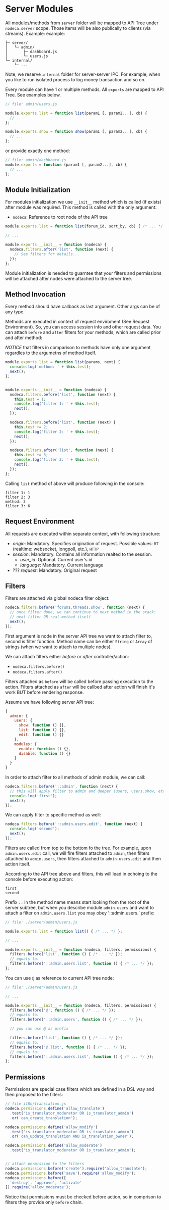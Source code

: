 # Server Modules

All modules/methods from `server` folder will be mapped to API Tree under `nodeca.server` scope.
Those items will be also publically to clients (via streams). Example:
example:

```
├─ server/
│   └─ admin/
│       ├─ dashboard.js
│       └─ users.js
└─ internal/
    └─ ...
```

Note, we reserve `internal` folder for server-server IPC. For example, when you like to run
isolated process to log money transaction and so on.

Every module can have 1 or multiple methods. All `exports` are mapped to API Tree. See examples below.

``` javascript
// file: admin/users.js

module.exports.list = function list(param1 [, param2...], cb) {
  // ...
};

module.exports.show = function show(param1 [, param2...], cb) {
  // ...
};
```

or provide exactly one method:

``` javascript
// file: admin/dashboard.js
module.exports = function (param1 [, param2...], cb) {
  // ...
};
```

## Module Initialization

For modules initialization we use `__init__` method which is called (if exists)
after module was required. This method is called with the only argument:

- `nodeca`: Reference to root node of the API tree

``` javascript
module.exports.list = function list(forum_id, sort_by, cb) { /* ... */ };

// ...

module.exports.__init__ = function (nodeca) {
  nodeca.filters.after('list', function (next) {
    // See filters for details...
  });
};
```

Module initialization is needed to guarntee that your filters and permissions
will be attached after nodes were attached to the server tree.


## Method Invocation

Every method should have callback as last argument. Other args can be of any type.

Methods are executed in context of request enviroment (See Request Environment).
So, you can access session info and other request data. You can attach `before`
and `after` filters for your methods, which are called prior and after method:

*NOTICE* that filters in comparison to methods have only one argument regardles
to the argumetns of method itself.

``` javascript
module.exports.list = function list(params, next) {
  console.log('method: ' + this.test);
  next();
};


module.exports.__init__ = function (nodeca) {
  nodeca.filters.before('list', function (next) {
    this.test = 1;
    console.log('filter 1: ' + this.test);
    next();
  });

  nodeca.filters.before('list', function (next) {
    this.test += 2;
    console.log('filter 2: ' + this.test);
    next();
  });

  nodeca.filters.after('list', function (next) {
    this.test += 3;
    console.log('filter 3: ' + this.test);
    next();
  });
};
```

Calling `list` method of above will produce following in the console:

```
filter 1: 1
filter 2: 3
method: 3
filter 3: 6
```


## Request Environment

All requests are executed within separate context, with following structure:

-   *origin*: Mandatory. Specifies origination of request.
    Possible values: `RT` (realtime: websocket, longpoll, etc.), `HTTP`
-   *session*: Mandatory. Contains all information realted to the session.
    -   *user_id*: Optional. Current user's id
    -   *language*: Mandatory. Current language
-   ??? *request*: Mandatory. Original request


## Filters

Filters are attached via global nodeca filter object:

``` javascript
nodeca.filters.before('forums.threads.show', function (next) {
  // once filter done, we can continue to next method in the stack:
  // next filter OR real method itself
  next();
});
```

First argument is node in the server API tree we want to attach filter to,
second is filter function. Method name can be either `String` or `Array` of
strings (when we want to attach to multiple nodes).

We can attach filters either *before* or *after* controller/action:

- `nodeca.filters.before()`
- `nodeca.filters.after()`

Filters attached as `before` will be called before passing execution to the
action. Filters attached as `after` will be callbed after action will finish
it's work BUT before rendering response.

Assume we have following server API tree:

``` javascript
{
  admin: {
    users: {
      show: function () {},
      list: function () {},
      edit: function () {}
    },
    modules: {
      enable: function () {},
      disable: function () {}
    }
  }
}
```

In order to attach filter to all methods of admin module, we can call:

``` javascript
nodeca.filters.before('::admin', function (next) {
  // this will apply filter to admin and deeper (users, users.show, etc)
  console.log('first');
  next();
});
```

We can apply filter to specific method as well:

``` javascript
nodeca.filters.before('::admin.users.edit', function (next) {
  console.log('second');
  next();
});
```

Filters are called from top to the bottom fo the tree. For example, upon
`admin.users.edit` call, we will fire filters attached to `admin`, then filters
attached to `admin.users`, then filters attached to `admin.users.edit` and then
action itself.

According to the API tree above and filters, this will lead in echoing to the
console before executing action:

```
first
second
```

Prefix `::` in the method name means start looking from the root of the server
subtree, but when you describe module `admin.users` and want to attach a filter
on `admin.users.list` you may obey '::admin.users.` prefix:

``` javascript
// file: ./server/admin/users.js

module.exports.list = function list() { /* ... */ };

// ...

module.exports.__init__ = function (nodeca, filters, permissions) {
  filters.before('list', function () { /* ... */ });
  // equals to:
  filters.before('::admin.users.list', function () { /* ... */ });
};
```

You can use `@` as reference to current API tree node:

``` javascript
// file: ./server/admin/users.js

// ...

module.exports.__init__ = function (nodeca, filters, permissions) {
  filters.before('@', function () { /* ... */ });
  // equals to:
  filters.before('::admin.users', function () { /* ... */ });

  // you can use @ as prefix

  filters.before('list', function () { /* ... */ });
  // equals to:
  filters.before('@.list', function () { /* ... */ });
  // equals to:
  filters.before('::admin.users.list', function () { /* ... */ });
};
```


## Permissions

Permissions are special case filters which are defined in a DSL way and then
proposed to the filters:

``` javascript
// file i18n/translation.js
nodeca.permissions.define('allow_translate')
  .test('is_translator_moderator OR is_translator_admin')
  .or('can_create_translation');

nodeca.permissions.define('allow_modify')
  .test('is_translator_moderator OR is_translator_admin')
  .or('can_update_translation AND is_translation_owner');

nodeca.permissions.define('allow_moderate')
  .test('is_translator_moderator OR is_translator_admin');


// attach permission to the filters
nodeca.permissions.before('create').require('allow_translate');
nodeca.permissions.before('save').require('allow_modify');
nodeca.permissions.before([
  'destroy', 'approve', 'activate'
]).require('allow_moderate');
```

Notice that permissions must be checked before action, so in comprison to
filters they provide only `before` chain.
